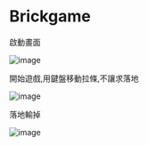 # Brickgame

啟動畫面

![image](https://user-images.githubusercontent.com/81505859/229291045-9df013c8-4466-43df-bafe-4f6acf74aef7.png)

開始遊戲,用鍵盤移動拉條,不讓求落地

![image](https://user-images.githubusercontent.com/81505859/229291162-3b8634fa-7f11-4e62-92ad-d61e01136517.png)

落地輸掉

![image](https://user-images.githubusercontent.com/81505859/229291189-3e57d09b-d367-432e-9d9b-6a2b2fbb65fd.png)
